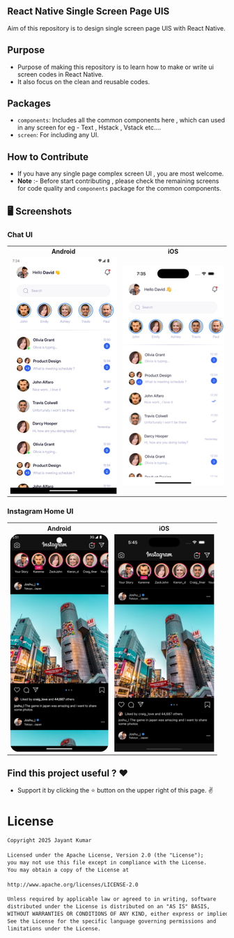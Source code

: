 ## React Native Single Screen Page UIS

<p> Aim of this repository is to design single screen page UIS with React Native.</p>

## Purpose

- Purpose of making this repository is to learn how to make or write ui screen codes in
  React Native.
- It also focus on the clean and reusable codes.

## Packages

- `components`: Includes all the common components here , which can used in any screen for eg -
  Text , Hstack , Vstack etc....
- `screen`: For including any UI.

## How to Contribute

- If you have any single page complex screen UI , you are most welcome.
- **Note** :- Before start contributing , please check the remaining screens for code quality
  and `components` package for the common components.

## 🖥️ Screenshots

### Chat UI

<table style="width:100%">
  <tr>
    <th>Android</th>
    <th>iOS</th>
  </tr>
  <tr>
    <td><img src = "screenshots/ChatUI_Android.png"/></td>
 <td><img src = "screenshots/ChatUI_iOS.png"/></td>
  </tr>
</table>

### Instagram Home UI

<table style="width:100%">
  <tr>
    <th>Android</th>
    <th>iOS</th> 
  </tr>
  <tr>
    <td><img src = "screenshots/instagram_home_android.png" height="500"/></td>
 <td><img src = "screenshots/instagram_home_ios.png"  height="500"/></td>
  </tr>
</table>

## Find this project useful ? ❤️

- Support it by clicking the ⭐️ button on the upper right of this page. ✌️

# License

```markdown
Copyright 2025 Jayant Kumar

Licensed under the Apache License, Version 2.0 (the "License");
you may not use this file except in compliance with the License.
You may obtain a copy of the License at

http://www.apache.org/licenses/LICENSE-2.0

Unless required by applicable law or agreed to in writing, software
distributed under the License is distributed on an "AS IS" BASIS,
WITHOUT WARRANTIES OR CONDITIONS OF ANY KIND, either express or implied.
See the License for the specific language governing permissions and
limitations under the License.
```
